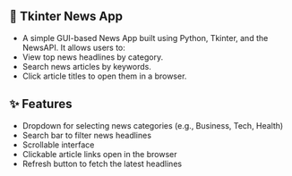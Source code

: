 ## 📰 Tkinter News App

- A simple GUI-based News App built using Python, Tkinter, and the NewsAPI. It allows users to:
- View top news headlines by category.
- Search news articles by keywords.
- Click article titles to open them in a browser.

## ✨ Features

- Dropdown for selecting news categories (e.g., Business, Tech, Health)
- Search bar to filter news headlines
- Scrollable interface
- Clickable article links open in the browser
- Refresh button to fetch the latest headlines
            
